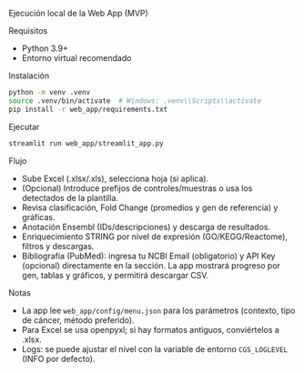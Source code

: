 Ejecución local de la Web App (MVP)

Requisitos
- Python 3.9+
- Entorno virtual recomendado

Instalación
```bash
python -m venv .venv
source .venv/bin/activate  # Windows: .venv\\Scripts\\activate
pip install -r web_app/requirements.txt
```

Ejecutar
```bash
streamlit run web_app/streamlit_app.py
```

Flujo
- Sube Excel (.xlsx/.xls), selecciona hoja (si aplica).
- (Opcional) Introduce prefijos de controles/muestras o usa los detectados de la plantilla.
- Revisa clasificación, Fold Change (promedios y gen de referencia) y gráficas.
- Anotación Ensembl (IDs/descripciones) y descarga de resultados.
- Enriquecimiento STRING por nivel de expresión (GO/KEGG/Reactome), filtros y descargas.
- Bibliografía (PubMed): ingresa tu NCBI Email (obligatorio) y API Key (opcional) directamente en la sección. La app mostrará progreso por gen, tablas y gráficos, y permitirá descargar CSV.

Notas
- La app lee `web_app/config/menu.json` para los parámetros (contexto, tipo de cáncer, método preferido).
- Para Excel se usa openpyxl; si hay formatos antiguos, conviértelos a .xlsx.
- Logs: se puede ajustar el nivel con la variable de entorno `CGS_LOGLEVEL` (INFO por defecto).
